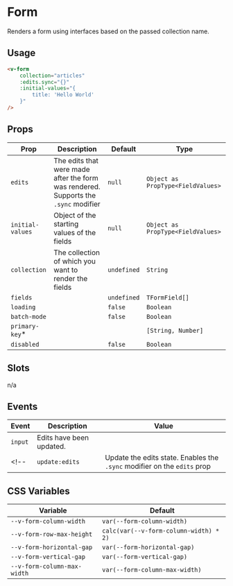 # Form
Renders a form using interfaces based on the passed collection name.

## Usage
```html
<v-form
	collection="articles"
	:edits.sync="{}"
	:initial-values="{
		title: 'Hello World'
	}"
/>
```

## Props
| Prop             | Description                                                                         | Default     | Type                              |
|------------------|-------------------------------------------------------------------------------------|-------------|-----------------------------------|
| `edits`          | The edits that were made after the form was rendered. Supports the `.sync` modifier | `null`      | `Object as PropType<FieldValues>` |
| `initial-values` | Object of the starting values of the fields                                         | `null`      | `Object as PropType<FieldValues>` |
| `collection`     | The collection of which you want to render the fields                               | `undefined` | `String`                          |
| `fields`         |                                                                                     | `undefined` | `TFormField[]`                    |
| `loading`        |                                                                                     | `false`     | `Boolean`                         |
| `batch-mode`     |                                                                                     | `false`     | `Boolean`                         |
| `primary-key`*   |                                                                                     |             | `[String, Number]`                |
| `disabled`       |                                                                                     | `false`     | `Boolean`                         |

## Slots
n/a

## Events
| Event   | Description              | Value |
|---------|--------------------------|-------|
| `input` | Edits have been updated. |       |
<!-- | `update:edits` | Update the edits state. Enables the `.sync` modifier on the `edits` prop |       | -->

## CSS Variables
| Variable                    | Default                                |
|-----------------------------|----------------------------------------|
| `--v-form-column-width`     | `var(--form-column-width)`             |
| `--v-form-row-max-height`   | `calc(var(--v-form-column-width) * 2)` |
| `--v-form-horizontal-gap`   | `var(--form-horizontal-gap)`           |
| `--v-form-vertical-gap`     | `var(--form-vertical-gap)`             |
| `--v-form-column-max-width` | `var(--form-column-max-width)`         |
